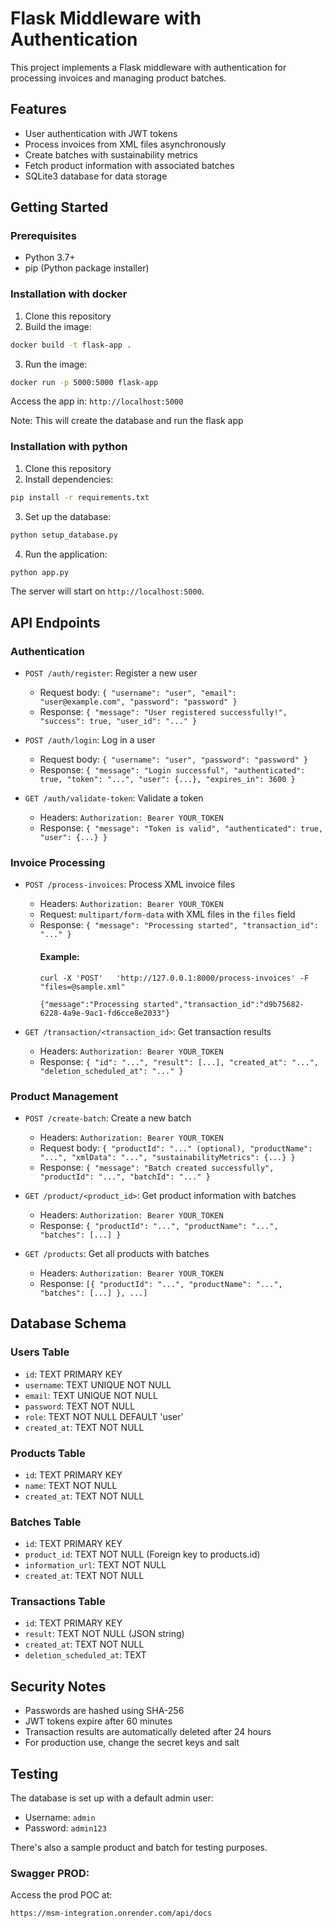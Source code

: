 # Flask Middleware with Authentication

This project implements a Flask middleware with authentication for processing invoices and managing product batches.

## Features

- User authentication with JWT tokens
- Process invoices from XML files asynchronously
- Create batches with sustainability metrics
- Fetch product information with associated batches
- SQLite3 database for data storage

## Getting Started

### Prerequisites

- Python 3.7+
- pip (Python package installer)

### Installation with docker 

1. Clone this repository
2. Build the image:
```bash
docker build -t flask-app .
```
3. Run the image:
```bash
docker run -p 5000:5000 flask-app
```
Access the app in: 
```http://localhost:5000 ```

Note: This will create the database and run the flask app 

### Installation with python

1. Clone this repository
2. Install dependencies:

```bash
pip install -r requirements.txt
```

3. Set up the database:

```bash
python setup_database.py
```

4. Run the application:

```bash
python app.py
```

The server will start on `http://localhost:5000`.

## API Endpoints

### Authentication

- `POST /auth/register`: Register a new user
  - Request body: `{ "username": "user", "email": "user@example.com", "password": "password" }`
  - Response: `{ "message": "User registered successfully!", "success": true, "user_id": "..." }`

- `POST /auth/login`: Log in a user
  - Request body: `{ "username": "user", "password": "password" }`
  - Response: `{ "message": "Login successful", "authenticated": true, "token": "...", "user": {...}, "expires_in": 3600 }`

- `GET /auth/validate-token`: Validate a token
  - Headers: `Authorization: Bearer YOUR_TOKEN`
  - Response: `{ "message": "Token is valid", "authenticated": true, "user": {...} }`

### Invoice Processing

- `POST /process-invoices`: Process XML invoice files
  - Headers: `Authorization: Bearer YOUR_TOKEN`
  - Request: `multipart/form-data` with XML files in the `files` field
  - Response: `{ "message": "Processing started", "transaction_id": "..." }`
    #### Example: 
    ``` 
    curl -X 'POST'   'http://127.0.0.1:8000/process-invoices' -F "files=@sample.xml"

    {"message":"Processing started","transaction_id":"d9b75682-6228-4a9e-9ac1-fd6cce8e2033"} 
    ``` 

- `GET /transaction/<transaction_id>`: Get transaction results
  - Headers: `Authorization: Bearer YOUR_TOKEN`
  - Response: `{ "id": "...", "result": [...], "created_at": "...", "deletion_scheduled_at": "..." }`

### Product Management

- `POST /create-batch`: Create a new batch
  - Headers: `Authorization: Bearer YOUR_TOKEN`
  - Request body: `{ "productId": "..." (optional), "productName": "...", "xmlData": "...", "sustainabilityMetrics": {...} }`
  - Response: `{ "message": "Batch created successfully", "productId": "...", "batchId": "..." }`

- `GET /product/<product_id>`: Get product information with batches
  - Headers: `Authorization: Bearer YOUR_TOKEN`
  - Response: `{ "productId": "...", "productName": "...", "batches": [...] }`

- `GET /products`: Get all products with batches
  - Headers: `Authorization: Bearer YOUR_TOKEN`
  - Response: `[{ "productId": "...", "productName": "...", "batches": [...] }, ...]`

## Database Schema

### Users Table
- `id`: TEXT PRIMARY KEY
- `username`: TEXT UNIQUE NOT NULL
- `email`: TEXT UNIQUE NOT NULL
- `password`: TEXT NOT NULL
- `role`: TEXT NOT NULL DEFAULT 'user'
- `created_at`: TEXT NOT NULL

### Products Table
- `id`: TEXT PRIMARY KEY
- `name`: TEXT NOT NULL
- `created_at`: TEXT NOT NULL

### Batches Table
- `id`: TEXT PRIMARY KEY
- `product_id`: TEXT NOT NULL (Foreign key to products.id)
- `information_url`: TEXT NOT NULL
- `created_at`: TEXT NOT NULL

### Transactions Table
- `id`: TEXT PRIMARY KEY
- `result`: TEXT NOT NULL (JSON string)
- `created_at`: TEXT NOT NULL
- `deletion_scheduled_at`: TEXT

## Security Notes

- Passwords are hashed using SHA-256
- JWT tokens expire after 60 minutes
- Transaction results are automatically deleted after 24 hours
- For production use, change the secret keys and salt

## Testing

The database is set up with a default admin user:
- Username: `admin`
- Password: `admin123`

There's also a sample product and batch for testing purposes.

### Swagger PROD:

Access the prod POC at: 
```
https://msm-integration.onrender.com/api/docs
```